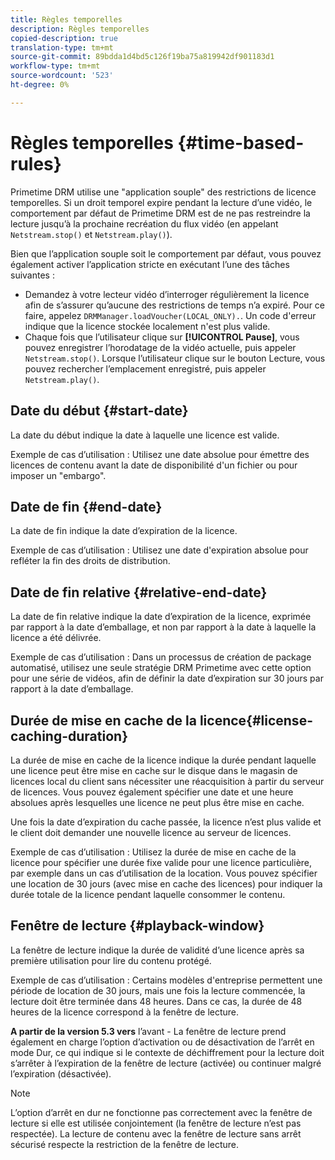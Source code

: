 ```yaml
---
title: Règles temporelles
description: Règles temporelles
copied-description: true
translation-type: tm+mt
source-git-commit: 89bdda1d4bd5c126f19ba75a819942df901183d1
workflow-type: tm+mt
source-wordcount: '523'
ht-degree: 0%

---
```



# Règles temporelles {#time-based-rules}

Primetime DRM utilise une &quot;application souple&quot; des restrictions de licence temporelles. Si un droit temporel expire pendant la lecture d’une vidéo, le comportement par défaut de Primetime DRM est de ne pas restreindre la lecture jusqu’à la prochaine recréation du flux vidéo (en appelant `Netstream.stop()` et `Netstream.play()`).

Bien que l’application souple soit le comportement par défaut, vous pouvez également activer l’application stricte en exécutant l’une des tâches suivantes :

* Demandez à votre lecteur vidéo d’interroger régulièrement la licence afin de s’assurer qu’aucune des restrictions de temps n’a expiré. Pour ce faire, appelez `DRMManager.loadVoucher(LOCAL_ONLY).`. Un code d&#39;erreur indique que la licence stockée localement n&#39;est plus valide.
* Chaque fois que l’utilisateur clique sur **[!UICONTROL Pause]**, vous pouvez enregistrer l’horodatage de la vidéo actuelle, puis appeler `Netstream.stop()`. Lorsque l’utilisateur clique sur le bouton Lecture, vous pouvez rechercher l’emplacement enregistré, puis appeler `Netstream.play()`.

## Date du début {#start-date}

La date du début indique la date à laquelle une licence est valide.

Exemple de cas d’utilisation : Utilisez une date absolue pour émettre des licences de contenu avant la date de disponibilité d&#39;un fichier ou pour imposer un &quot;embargo&quot;.

## Date de fin {#end-date}

La date de fin indique la date d’expiration de la licence.

Exemple de cas d’utilisation : Utilisez une date d&#39;expiration absolue pour refléter la fin des droits de distribution.

## Date de fin relative {#relative-end-date}

La date de fin relative indique la date d’expiration de la licence, exprimée par rapport à la date d’emballage, et non par rapport à la date à laquelle la licence a été délivrée.

Exemple de cas d’utilisation : Dans un processus de création de package automatisé, utilisez une seule stratégie DRM Primetime avec cette option pour une série de vidéos, afin de définir la date d’expiration sur 30 jours par rapport à la date d’emballage.

## Durée de mise en cache de la licence{#license-caching-duration}

La durée de mise en cache de la licence indique la durée pendant laquelle une licence peut être mise en cache sur le disque dans le magasin de licences local du client sans nécessiter une réacquisition à partir du serveur de licences. Vous pouvez également spécifier une date et une heure absolues après lesquelles une licence ne peut plus être mise en cache.

Une fois la date d’expiration du cache passée, la licence n’est plus valide et le client doit demander une nouvelle licence au serveur de licences.

Exemple de cas d’utilisation : Utilisez la durée de mise en cache de la licence pour spécifier une durée fixe valide pour une licence particulière, par exemple dans un cas d’utilisation de la location. Vous pouvez spécifier une location de 30 jours (avec mise en cache des licences) pour indiquer la durée totale de la licence pendant laquelle consommer le contenu.

## Fenêtre de lecture {#playback-window}

La fenêtre de lecture indique la durée de validité d’une licence après sa première utilisation pour lire du contenu protégé.

Exemple de cas d’utilisation : Certains modèles d&#39;entreprise permettent une période de location de 30 jours, mais une fois la lecture commencée, la lecture doit être terminée dans 48 heures. Dans ce cas, la durée de 48 heures de la licence correspond à la fenêtre de lecture.

**A partir de la version 5.3 vers**  l’avant - La fenêtre de lecture prend également en charge l’option d’activation ou de désactivation de l’arrêt en mode Dur, ce qui indique si le contexte de déchiffrement pour la lecture doit s’arrêter à l’expiration de la fenêtre de lecture (activée) ou continuer malgré l’expiration (désactivée).

>[!NOTE]
>
>L’option d’arrêt en dur ne fonctionne pas correctement avec la fenêtre de lecture si elle est utilisée conjointement (la fenêtre de lecture n’est pas respectée). La lecture de contenu avec la fenêtre de lecture sans arrêt sécurisé respecte la restriction de la fenêtre de lecture.
